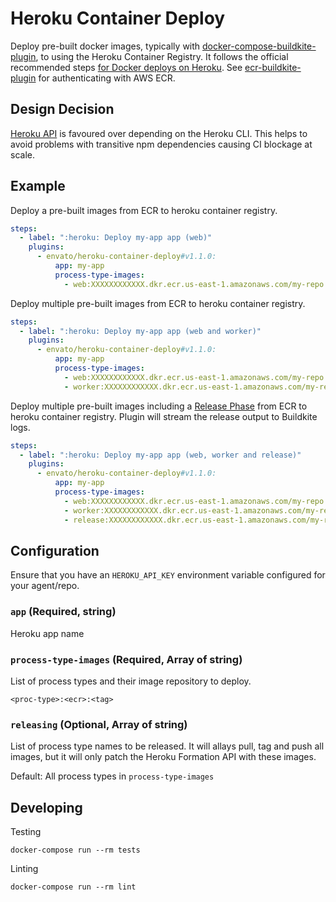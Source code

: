# Heroku Container Deploy

Deploy pre-built docker images, typically with [docker-compose-buildkite-plugin](https://github.com/buildkite-plugins/docker-compose-buildkite-plugin), to using the Heroku Container Registry. It follows the official recommended steps [for Docker deploys on Heroku](https://devcenter.heroku.com/articles/container-registry-and-runtime). See [ecr-buildkite-plugin](https://github.com/buildkite-plugins/ecr-buildkite-plugin) for authenticating with AWS ECR.

## Design Decision

[Heroku API](https://devcenter.heroku.com/articles/container-registry-and-runtime#api) is favoured over depending on the Heroku CLI. This helps to avoid problems with transitive npm dependencies causing CI blockage at scale.

## Example

Deploy a pre-built images from ECR to heroku container registry.

```yml
steps:
  - label: ":heroku: Deploy my-app app (web)"
    plugins:
      - envato/heroku-container-deploy#v1.1.0:
          app: my-app
          process-type-images:
            - web:XXXXXXXXXXXX.dkr.ecr.us-east-1.amazonaws.com/my-repo:heroku-web-${BUILDKITE_COMMIT}
```

Deploy multiple pre-built images from ECR to heroku container registry.

```yml
steps:
  - label: ":heroku: Deploy my-app app (web and worker)"
    plugins:
      - envato/heroku-container-deploy#v1.1.0:
          app: my-app
          process-type-images:
            - web:XXXXXXXXXXXX.dkr.ecr.us-east-1.amazonaws.com/my-repo:heroku-web-${BUILDKITE_COMMIT}
            - worker:XXXXXXXXXXXX.dkr.ecr.us-east-1.amazonaws.com/my-repo:heroku-worker-${BUILDKITE_COMMIT}
```

Deploy multiple pre-built images including a [Release Phase](https://devcenter.heroku.com/articles/container-registry-and-runtime#release-phase) from ECR to heroku container registry. Plugin will stream the release output to Buildkite logs.

```yml
steps:
  - label: ":heroku: Deploy my-app app (web, worker and release)"
    plugins:
      - envato/heroku-container-deploy#v1.1.0:
          app: my-app
          process-type-images:
            - web:XXXXXXXXXXXX.dkr.ecr.us-east-1.amazonaws.com/my-repo:heroku-web-${BUILDKITE_COMMIT}
            - worker:XXXXXXXXXXXX.dkr.ecr.us-east-1.amazonaws.com/my-repo:heroku-worker-${BUILDKITE_COMMIT}
            - release:XXXXXXXXXXXX.dkr.ecr.us-east-1.amazonaws.com/my-repo:heroku-release-${BUILDKITE_COMMIT}
```

## Configuration

Ensure that you have an `HEROKU_API_KEY` environment variable configured for your agent/repo.

### `app` (Required, string)

Heroku app name

### `process-type-images` (Required, Array of string)

List of process types and their image repository to deploy.

```
<proc-type>:<ecr>:<tag>
```

### `releasing` (Optional, Array of string)

List of process type names to be released. It will allays pull, tag and push all images, but it will only patch the Heroku Formation API with these images.

Default: All process types in `process-type-images`

## Developing

Testing

```shell
docker-compose run --rm tests
```

Linting

```shell
docker-compose run --rm lint
```
